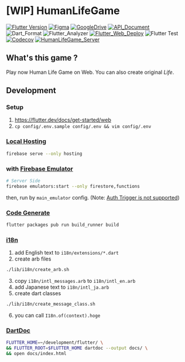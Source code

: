 # [WIP] HumanLifeGame

[![Flutter Version](https://img.shields.io/badge/Flutter-beta-64B5F6.svg?logo=flutter)](https://github.com/flutter/flutter/wiki/Flutter-build-release-channels)
[![Figma](https://img.shields.io/badge/Figma-grey.svg?logo=figma)](https://www.figma.com/file/nXa9iPmXYOHOA77GvjBLdj/HumanLifeGame)
[![GoogleDrive](https://img.shields.io/badge/GoogleDrive-grey.svg?logo=google%20drive)](https://drive.google.com/drive/u/0/folders/1yxBm-ArcEtR_Tfe949nEzk5b6jnjjFV7)
[![API_Document](https://img.shields.io/badge/API_Document-025697.svg?logo=dart)](https://sensuikan1973.github.io/HumanLifeGame/)  
![Dart_Format](https://github.com/sensuikan1973/HumanLifeGame/workflows/Dart_Format/badge.svg)
![Flutter_Analyzer](https://github.com/sensuikan1973/HumanLifeGame/workflows/Flutter_Analyzer/badge.svg)
[![Flutter_Web_Deploy](https://github.com/sensuikan1973/HumanLifeGame/workflows/Flutter_Web_Deploy/badge.svg)](https://human-life-game-dev.web.app/)
![Flutter Test](https://github.com/sensuikan1973/HumanLifeGame/workflows/Flutter_Test/badge.svg)  
[![Codecov](https://codecov.io/gh/sensuikan1973/HumanLifeGame/branch/master/graph/badge.svg)](https://codecov.io/gh/sensuikan1973/HumanLifeGame)
[![HumanLifeGame_Server](https://img.shields.io/badge/ServerSide-000000.svg?logo=github)](https://github.com/sensuikan1973/HumanLifeGame_Server)

## What's this game ?

Play now Human Life Game on Web. You can also create original _Life_.

## Development

### Setup

1. https://flutter.dev/docs/get-started/web
2. `cp config/.env.sample config/.env && vim config/.env`

### [Local Hosting](https://firebase.google.com/docs/hosting/deploying)
```sh
firebase serve --only hosting
```

### with [Firebase Emulator](https://firebase.google.com/docs/emulator-suite)
```sh
# Server Side
firebase emulators:start --only firestore,functions
```

then, run by `main_emulator` config. (Note: [Auth Trigger is not supported](https://firebase.google.com/docs/emulator-suite#which_firebase_features_and_platforms_are_supported))

### [Code Generate](https://pub.dev/packages/freezed)
```sh
flutter packages pub run build_runner build
```

### [i18n](https://flutter.dev/docs/development/accessibility-and-localization/internationalization)

1. add English text to `i18n/extensions/*.dart`
2. create arb files

```sh
./lib/i18n/create_arb.sh
```

3. copy `i18n/intl_messages.arb` to `i18n/intl_en.arb`
4. add Japanese text to `i18n/intl_ja.arb`
5. create dart classes

```sh
./lib/i18n/create_message_class.sh
```

6. you can call `I18n.of(context).hoge`

### [DartDoc](https://pub.dev/packages/dartdoc)
```sh
FLUTTER_HOME=~/development/flutter/ \
&& FLUTTER_ROOT=$FLUTTER_HOME dartdoc --output docs/ \
&& open docs/index.html
```
